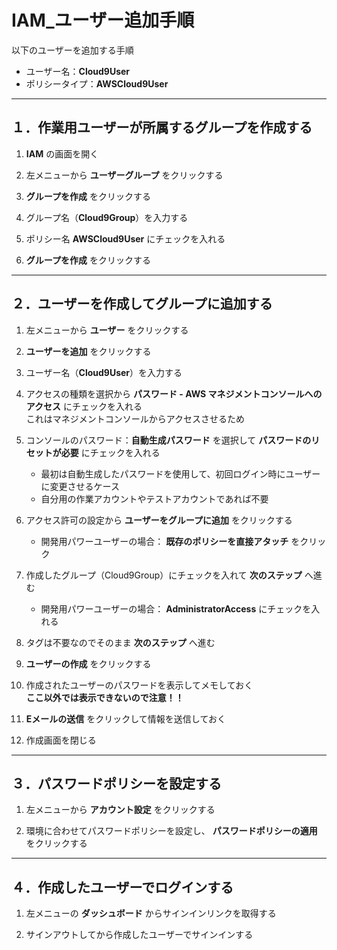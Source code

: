 # IAM_ユーザー追加手順

以下のユーザーを追加する手順

* ユーザー名：__Cloud9User__
* ポリシータイプ：__AWSCloud9User__

***

## １．作業用ユーザーが所属するグループを作成する

1. __IAM__ の画面を開く

2. 左メニューから __ユーザーグループ__ をクリックする

3. __グループを作成__ をクリックする

4. グループ名（__Cloud9Group__）を入力する

5. ポリシー名 __AWSCloud9User__ にチェックを入れる

6. __グループを作成__ をクリックする

***

## ２．ユーザーを作成してグループに追加する

1. 左メニューから __ユーザー__ をクリックする

2. __ユーザーを追加__ をクリックする

3. ユーザー名（__Cloud9User__）を入力する

4. アクセスの種類を選択から __パスワード - AWS マネジメントコンソールへのアクセス__ にチェックを入れる  
  これはマネジメントコンソールからアクセスさせるため

5. コンソールのパスワード：__自動生成パスワード__ を選択して __パスワードのリセットが必要__ にチェックを入れる
    * 最初は自動生成したパスワードを使用して、初回ログイン時にユーザーに変更させるケース
    * 自分用の作業アカウントやテストアカウントであれば不要

6. アクセス許可の設定から __ユーザーをグループに追加__ をクリックする
    * 開発用パワーユーザーの場合： __既存のポリシーを直接アタッチ__ をクリック

7. 作成したグループ（Cloud9Group）にチェックを入れて __次のステップ__ へ進む
    * 開発用パワーユーザーの場合： __AdministratorAccess__ にチェックを入れる

8. タグは不要なのでそのまま __次のステップ__ へ進む

9. __ユーザーの作成__ をクリックする

10. 作成されたユーザーのパスワードを表示してメモしておく  
__ここ以外では表示できないので注意！！__

11. __Eメールの送信__ をクリックして情報を送信しておく

12. 作成画面を閉じる

***

## ３．パスワードポリシーを設定する

1. 左メニューから __アカウント設定__ をクリックする

2. 環境に合わせてパスワードポリシーを設定し、 __パスワードポリシーの適用__ をクリックする

***

## ４．作成したユーザーでログインする

1. 左メニューの __ダッシュボード__ からサインインリンクを取得する

2. サインアウトしてから作成したユーザーでサインインする
